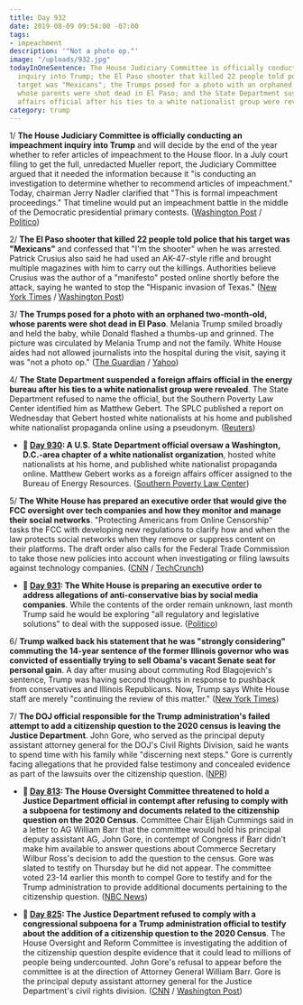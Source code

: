```yaml
---
title: Day 932
date: 2019-08-09 09:54:00 -07:00
tags:
- impeachment
description: '"Not a photo op."'
image: "/uploads/932.jpg"
todayInOneSentence: The House Judiciary Committee is officially conducting an impeachment
  inquiry into Trump; the El Paso shooter that killed 22 people told police that his
  target was "Mexicans"; the Trumps posed for a photo with an orphaned two-month-old,
  whose parents were shot dead in El Paso; and the State Department suspended a foreign
  affairs official after his ties to a white nationalist group were revealed.
category: trump
---
```


1/ **The House Judiciary Committee is officially conducting an impeachment inquiry into Trump** and will decide by the end of the year whether to refer articles of impeachment to the House floor. In a July court filing to get the full, unredacted Mueller report, the Judiciary Committee argued that it needed the information because it "is conducting an investigation to determine whether to recommend articles of impeachment." Today, chairman Jerry Nadler clarified that "This is formal impeachment proceedings." That timeline would put an impeachment battle in the middle of the Democratic presidential primary contests. ([Washington Post](https://www.washingtonpost.com/politics/2019/08/09/impeachment-inquiry-trump-has-feared-is-here/) / [Politico](https://www.politico.com/story/2019/08/08/nadler-this-is-formal-impeachment-proceedings-1454360))

2/ **The El Paso shooter that killed 22 people told police that his target was "Mexicans"** and confessed that "I'm the shooter" when he was arrested. Patrick Crusius also said he had used an AK-47-style rifle and brought multiple magazines with him to carry out the killings. Authorities believe Crusius was the author of a "manifesto" posted online shortly before the attack, saying he wanted to stop the "Hispanic invasion of Texas." ([New York Times](https://www.nytimes.com/2019/08/09/us/el-paso-suspect-confession.html) / [Washington Post](https://www.washingtonpost.com/national/el-paso-suspect-said-he-was-targeting-mexicans-told-officers-he-was-the-shooter-police-say/2019/08/09/ab235e18-bac9-11e9-b3b4-2bb69e8c4e39_story.html))

3/ **The Trumps posed for a photo with an orphaned two-month-old, whose parents were shot dead in El Paso**. Melania Trump smiled broadly and held the baby, while Donald flashed a thumbs-up and grinned. The picture was circulated by Melania Trump and not the family. White House aides had not allowed journalists into the hospital during the visit, saying it was "not a photo op." ([The Guardian](https://www.theguardian.com/us-news/2019/aug/09/trump-el-paso-melania-orphan-baby-thumbs-up) / [Yahoo](https://www.yahoo.com/entertainment/president-trump-melania-trump-photo-orphaned-baby-texas-143334266.html))

4/ **The State Department suspended a foreign affairs official in the energy bureau after his ties to a white nationalist group were revealed**. The State Department refused to name the official, but the Southern Poverty Law Center identified him as Matthew Gebert. The SPLC published a report on Wednesday that Gebert hosted white nationalists at his home and published white nationalist propaganda online using a pseudonym. ([Reuters](https://www.reuters.com/article/us-usa-race-state-dept-idUSKCN1UZ01E))

* **📌 [Day 930](https://whatthefuckjusthappenedtoday.com/2019/08/07/day-930/#5-a-u-s-state-department-official-ov): A U.S. State Department official oversaw a Washington, D.C.-area chapter of a white nationalist organization**, hosted white nationalists at his home, and published white nationalist propaganda online. Matthew Gebert works as a foreign affairs officer assigned to the Bureau of Energy Resources. ([Southern Poverty Law Center](https://www.splcenter.org/hatewatch/2019/08/07/us-state-department-official-involved-white-nationalist-movement-hatewatch-determines))

5/ **The White House has prepared an executive order that would give the FCC oversight over tech companies and how they monitor and manage their social networks**. "Protecting Americans from Online Censorship" tasks the FCC with developing new regulations to clarify how and when the law protects social networks when they remove or suppress content on their platforms. The draft order also calls for the Federal Trade Commission to take those new policies into account when investigating or filing lawsuits against technology companies. ([CNN](https://www.cnn.com/2019/08/09/tech/white-house-social-media-executive-order-fcc-ftc/index.html) / [TechCrunch](https://techcrunch.com/2019/08/09/reports-say-white-house-has-drafted-an-order-putting-the-fcc-in-charge-of-monitoring-social-media/))

* **📌 [Day 931](https://whatthefuckjusthappenedtoday.com/2019/08/08/day-931/#the-white-house-is-preparing-an-exec): The White House is preparing an executive order to address allegations of anti-conservative bias by social media companies**. While the contents of the order remain unknown, last month Trump said he would be exploring "all regulatory and legislative solutions" to deal with the supposed issue. ([Politico](https://www.politico.com/story/2019/08/07/white-house-tech-censorship-1639051))

6/ **Trump walked back his statement that he was "strongly considering" commuting the 14-year sentence of the former Illinois governor who was convicted of essentially trying to sell Obama's vacant Senate seat for personal gain**. A day after musing about commuting Rod Blagojevich's sentence, Trump was having second thoughts in response to pushback from conservatives and Illinois Republicans. Now, Trump says White House staff are merely "continuing the review of this matter." ([New York Times](https://www.nytimes.com/2019/08/08/us/politics/trump-blagojevich.html))

7/ **The DOJ official responsible for the Trump administration's failed attempt to add a citizenship question to the 2020 census is leaving the Justice Department**. John Gore, who served as the principal deputy assistant attorney general for the DOJ's Civil Rights Division, said he wants to spend time with his family while "discerning next steps." Gore is currently facing allegations that he provided false testimony and concealed evidence as part of the lawsuits over the citizenship question. ([NPR](https://www.npr.org/2019/08/08/749573662/doj-official-behind-failed-census-citizenship-question-to-leave-department))

* **📌 [Day 813](https://whatthefuckjusthappenedtoday.com/2019/04/12/day-813/): The House Oversight Committee threatened to hold a Justice Department official in contempt after refusing to comply with a subpoena for testimony and documents related to the citizenship question on the 2020 Census**. Committee Chair Elijah Cummings said in a letter to AG William Barr that the committee would hold his principal deputy assistant AG, John Gore, in contempt of Congress if Barr didn't make him available to answer questions about Commerce Secretary Wilbur Ross's decision to add the question to the census. Gore was slated to testify on Thursday but he did not appear. The committee voted 23-14 earlier this month to compel Gore to testify and for the Trump administration to provide additional documents pertaining to the citizenship question. ([NBC News](https://www.nbcnews.com/politics/politics-news/house-oversight-threatens-justice-department-official-contempt-bucking-subpoena-n993516))

* **📌 [Day 825](https://whatthefuckjusthappenedtoday.com/2019/04/24/day-825/#4-the-justice-department-refused-to): The Justice Department refused to comply with a congressional subpoena for a Trump administration official to testify about the addition of a citizenship question to the 2020 Census**. The House Oversight and Reform Committee is investigating the addition of the citizenship question despite evidence that it could lead to millions of people being undercounted. John Gore's refusal to appear before the committee is at the direction of Attorney General William Barr. Gore is the principal deputy assistant attorney general for the Justice Department's civil rights division. ([CNN](https://www.cnn.com/2019/04/24/politics/census-citizenship-question-justice-department-house-democrats/index.html) / [Washington Post](https://www.washingtonpost.com/powerpost/justice-department-refuses-to-comply-with-congressional-subpoena-for-testimony-on-citizenship-question-and-2020-census/2019/04/24/d132996a-66a6-11e9-a1b6-b29b90efa879_story.html))